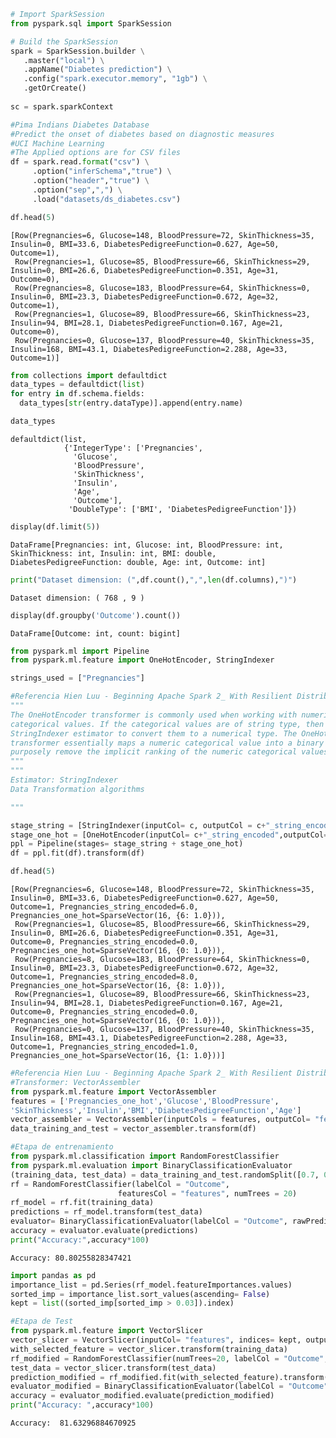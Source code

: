 ```python
# Import SparkSession
from pyspark.sql import SparkSession

# Build the SparkSession
spark = SparkSession.builder \
   .master("local") \
   .appName("Diabetes prediction") \
   .config("spark.executor.memory", "1gb") \
   .getOrCreate()
   
sc = spark.sparkContext
```


```python
#Pima Indians Diabetes Database
#Predict the onset of diabetes based on diagnostic measures
#UCI Machine Learning
#The Applied options are for CSV files
df = spark.read.format("csv") \
     .option("inferSchema","true") \
     .option("header","true") \
     .option("sep",",") \
     .load("datasets/ds_diabetes.csv")

```


```python
df.head(5)
```




    [Row(Pregnancies=6, Glucose=148, BloodPressure=72, SkinThickness=35, Insulin=0, BMI=33.6, DiabetesPedigreeFunction=0.627, Age=50, Outcome=1),
     Row(Pregnancies=1, Glucose=85, BloodPressure=66, SkinThickness=29, Insulin=0, BMI=26.6, DiabetesPedigreeFunction=0.351, Age=31, Outcome=0),
     Row(Pregnancies=8, Glucose=183, BloodPressure=64, SkinThickness=0, Insulin=0, BMI=23.3, DiabetesPedigreeFunction=0.672, Age=32, Outcome=1),
     Row(Pregnancies=1, Glucose=89, BloodPressure=66, SkinThickness=23, Insulin=94, BMI=28.1, DiabetesPedigreeFunction=0.167, Age=21, Outcome=0),
     Row(Pregnancies=0, Glucose=137, BloodPressure=40, SkinThickness=35, Insulin=168, BMI=43.1, DiabetesPedigreeFunction=2.288, Age=33, Outcome=1)]




```python
from collections import defaultdict
data_types = defaultdict(list)
for entry in df.schema.fields:
  data_types[str(entry.dataType)].append(entry.name)

```


```python
data_types
```




    defaultdict(list,
                {'IntegerType': ['Pregnancies',
                  'Glucose',
                  'BloodPressure',
                  'SkinThickness',
                  'Insulin',
                  'Age',
                  'Outcome'],
                 'DoubleType': ['BMI', 'DiabetesPedigreeFunction']})




```python
display(df.limit(5))
```


    DataFrame[Pregnancies: int, Glucose: int, BloodPressure: int, SkinThickness: int, Insulin: int, BMI: double, DiabetesPedigreeFunction: double, Age: int, Outcome: int]



```python
print("Dataset dimension: (",df.count(),",",len(df.columns),")")
```

    Dataset dimension: ( 768 , 9 )



```python
display(df.groupby('Outcome').count())
```

    DataFrame[Outcome: int, count: bigint]



```python
from pyspark.ml import Pipeline
from pyspark.ml.feature import OneHotEncoder, StringIndexer
```


```python
strings_used = ["Pregnancies"]
```


```python
#Referencia Hien Luu - Beginning Apache Spark 2_ With Resilient Distributed Datasets, Spark SQL, Structured Streaming and Spark Machine Learning library-Apress (2018)
"""
The OneHotEncoder transformer is commonly used when working with numeric
categorical values. If the categorical values are of string type, then first apply the
StringIndexer estimator to convert them to a numerical type. The OneHotEncoder
transformer essentially maps a numeric categorical value into a binary vector to
purposely remove the implicit ranking of the numeric categorical values.
"""
"""
Estimator: StringIndexer
Data Transformation algorithms

"""
```


```python
stage_string = [StringIndexer(inputCol= c, outputCol = c+"_string_encoded") for c in strings_used]
stage_one_hot = [OneHotEncoder(inputCol= c+"_string_encoded",outputCol= c+ "_one_hot") for c in strings_used]
ppl = Pipeline(stages= stage_string + stage_one_hot)
df = ppl.fit(df).transform(df)
```


```python
df.head(5)
```




    [Row(Pregnancies=6, Glucose=148, BloodPressure=72, SkinThickness=35, Insulin=0, BMI=33.6, DiabetesPedigreeFunction=0.627, Age=50, Outcome=1, Pregnancies_string_encoded=6.0, Pregnancies_one_hot=SparseVector(16, {6: 1.0})),
     Row(Pregnancies=1, Glucose=85, BloodPressure=66, SkinThickness=29, Insulin=0, BMI=26.6, DiabetesPedigreeFunction=0.351, Age=31, Outcome=0, Pregnancies_string_encoded=0.0, Pregnancies_one_hot=SparseVector(16, {0: 1.0})),
     Row(Pregnancies=8, Glucose=183, BloodPressure=64, SkinThickness=0, Insulin=0, BMI=23.3, DiabetesPedigreeFunction=0.672, Age=32, Outcome=1, Pregnancies_string_encoded=8.0, Pregnancies_one_hot=SparseVector(16, {8: 1.0})),
     Row(Pregnancies=1, Glucose=89, BloodPressure=66, SkinThickness=23, Insulin=94, BMI=28.1, DiabetesPedigreeFunction=0.167, Age=21, Outcome=0, Pregnancies_string_encoded=0.0, Pregnancies_one_hot=SparseVector(16, {0: 1.0})),
     Row(Pregnancies=0, Glucose=137, BloodPressure=40, SkinThickness=35, Insulin=168, BMI=43.1, DiabetesPedigreeFunction=2.288, Age=33, Outcome=1, Pregnancies_string_encoded=1.0, Pregnancies_one_hot=SparseVector(16, {1: 1.0}))]




```python
#Referencia Hien Luu - Beginning Apache Spark 2_ With Resilient Distributed Datasets, Spark SQL, Structured Streaming and Spark Machine Learning library-Apress (2018)
#Transformer: VectorAssembler
from pyspark.ml.feature import VectorAssembler
features = ['Pregnancies_one_hot','Glucose','BloodPressure',
'SkinThickness','Insulin','BMI','DiabetesPedigreeFunction','Age']
vector_assembler = VectorAssembler(inputCols = features, outputCol= "features")
data_training_and_test = vector_assembler.transform(df)
```


```python
#Etapa de entrenamiento
from pyspark.ml.classification import RandomForestClassifier
from pyspark.ml.evaluation import BinaryClassificationEvaluator
(training_data, test_data) = data_training_and_test.randomSplit([0.7, 0.3], 2017)
rf = RandomForestClassifier(labelCol = "Outcome", 
                        featuresCol = "features", numTrees = 20)
rf_model = rf.fit(training_data)
predictions = rf_model.transform(test_data)
evaluator= BinaryClassificationEvaluator(labelCol = "Outcome", rawPredictionCol="probability", metricName= "areaUnderROC")
accuracy = evaluator.evaluate(predictions)
print("Accuracy:",accuracy*100)
```

    Accuracy: 80.80255828347421



```python
import pandas as pd
importance_list = pd.Series(rf_model.featureImportances.values)
sorted_imp = importance_list.sort_values(ascending= False)
kept = list((sorted_imp[sorted_imp > 0.03]).index)
```


```python
#Etapa de Test
from pyspark.ml.feature import VectorSlicer
vector_slicer = VectorSlicer(inputCol= "features", indices= kept, outputCol= "feature_subset")
with_selected_feature = vector_slicer.transform(training_data)
rf_modified = RandomForestClassifier(numTrees=20, labelCol = "Outcome", featuresCol="feature_subset")
test_data = vector_slicer.transform(test_data)
prediction_modified = rf_modified.fit(with_selected_feature).transform(test_data)
evaluator_modified = BinaryClassificationEvaluator(labelCol = "Outcome",rawPredictionCol="probability", metricName= "areaUnderROC")
accuracy = evaluator_modified.evaluate(prediction_modified)
print("Accuracy: ",accuracy*100)
```

    Accuracy:  81.63296884670925

